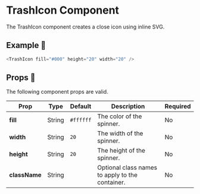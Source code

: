 # TrashIcon Component

The TrashIcon component creates a close icon using inline SVG.

## Example 🚀

```javascript
<TrashIcon fill="#000" height="20" width="20" />
```

## Props 🔧

The following component props are valid.

| Prop          | Type   | Default   | Description                                     | Required |
| ------------- | ------ | --------- | ----------------------------------------------- | -------- |
| **fill**      | String | `#ffffff` | The color of the spinner.                       | No       |
| **width**     | String | `20`      | The width of the spinner.                       | No       |
| **height**    | String | `20`      | The height of the spinner.                      | No       |
| **className** | String |           | Optional class names to apply to the container. | No       |

